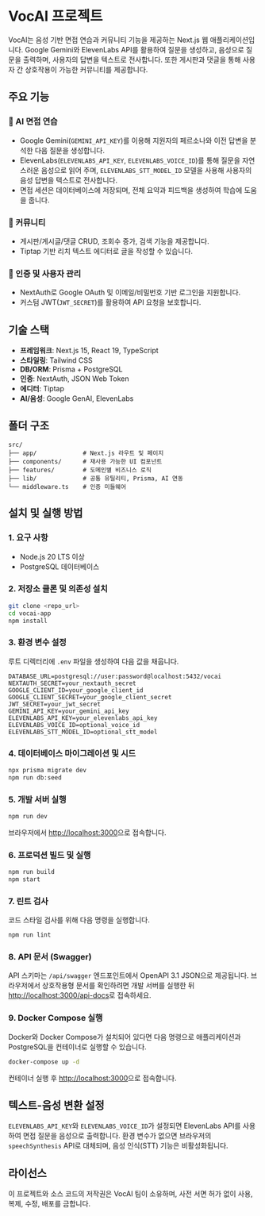 # VocAI 프로젝트

VocAI는 음성 기반 면접 연습과 커뮤니티 기능을 제공하는 Next.js 웹 애플리케이션입니다. Google Gemini와 ElevenLabs API를 활용하여 질문을 생성하고, 음성으로 질문을 출력하며, 사용자의 답변을 텍스트로 전사합니다. 또한 게시판과 댓글을 통해 사용자 간 상호작용이 가능한 커뮤니티를 제공합니다.

## 주요 기능

### 🧠 AI 면접 연습
- Google Gemini(`GEMINI_API_KEY`)를 이용해 지원자의 페르소나와 이전 답변을 분석한 다음 질문을 생성합니다.
- ElevenLabs(`ELEVENLABS_API_KEY`, `ELEVENLABS_VOICE_ID`)를 통해 질문을 자연스러운 음성으로 읽어 주며,
  `ELEVENLABS_STT_MODEL_ID` 모델을 사용해 사용자의 음성 답변을 텍스트로 전사합니다.
- 면접 세션은 데이터베이스에 저장되며, 전체 요약과 피드백을 생성하여 학습에 도움을 줍니다.

### 📝 커뮤니티
- 게시판/게시글/댓글 CRUD, 조회수 증가, 검색 기능을 제공합니다.
- Tiptap 기반 리치 텍스트 에디터로 글을 작성할 수 있습니다.

### 🔐 인증 및 사용자 관리
- NextAuth로 Google OAuth 및 이메일/비밀번호 기반 로그인을 지원합니다.
- 커스텀 JWT(`JWT_SECRET`)를 활용하여 API 요청을 보호합니다.

## 기술 스택

- **프레임워크**: Next.js 15, React 19, TypeScript
- **스타일링**: Tailwind CSS
- **DB/ORM**: Prisma + PostgreSQL
- **인증**: NextAuth, JSON Web Token
- **에디터**: Tiptap
- **AI/음성**: Google GenAI, ElevenLabs

## 폴더 구조

```
src/
├── app/             # Next.js 라우트 및 페이지
├── components/      # 재사용 가능한 UI 컴포넌트
├── features/        # 도메인별 비즈니스 로직
├── lib/             # 공통 유틸리티, Prisma, AI 연동
└── middleware.ts    # 인증 미들웨어
```

## 설치 및 실행 방법

### 1. 요구 사항
- Node.js 20 LTS 이상
- PostgreSQL 데이터베이스

### 2. 저장소 클론 및 의존성 설치
```bash
git clone <repo_url>
cd vocai-app
npm install
```

### 3. 환경 변수 설정
루트 디렉터리에 `.env` 파일을 생성하여 다음 값을 채웁니다.
```env
DATABASE_URL=postgresql://user:password@localhost:5432/vocai
NEXTAUTH_SECRET=your_nextauth_secret
GOOGLE_CLIENT_ID=your_google_client_id
GOOGLE_CLIENT_SECRET=your_google_client_secret
JWT_SECRET=your_jwt_secret
GEMINI_API_KEY=your_gemini_api_key
ELEVENLABS_API_KEY=your_elevenlabs_api_key
ELEVENLABS_VOICE_ID=optional_voice_id
ELEVENLABS_STT_MODEL_ID=optional_stt_model
```

### 4. 데이터베이스 마이그레이션 및 시드
```bash
npx prisma migrate dev
npm run db:seed
```

### 5. 개발 서버 실행
```bash
npm run dev
```
브라우저에서 <http://localhost:3000>으로 접속합니다.

### 6. 프로덕션 빌드 및 실행
```bash
npm run build
npm start
```

### 7. 린트 검사
코드 스타일 검사를 위해 다음 명령을 실행합니다.
```bash
npm run lint
```

### 8. API 문서 (Swagger)

API 스키마는 `/api/swagger` 엔드포인트에서 OpenAPI 3.1 JSON으로 제공됩니다. 브라우저에서 상호작용형 문서를 확인하려면 개발 서버를 실행한 뒤 <http://localhost:3000/api-docs>로 접속하세요.

### 9. Docker Compose 실행
Docker와 Docker Compose가 설치되어 있다면 다음 명령으로 애플리케이션과 PostgreSQL을 컨테이너로 실행할 수 있습니다.
```bash
docker-compose up -d
```
컨테이너 실행 후 <http://localhost:3000>으로 접속합니다.

## 텍스트-음성 변환 설정

`ELEVENLABS_API_KEY`와 `ELEVENLABS_VOICE_ID`가 설정되면 ElevenLabs API를 사용하여 면접 질문을 음성으로 출력합니다. 환경 변수가 없으면 브라우저의 `speechSynthesis` API로 대체되며, 음성 인식(STT) 기능은 비활성화됩니다.

## 라이선스

이 프로젝트와 소스 코드의 저작권은 VocAI 팀이 소유하며, 사전 서면 허가 없이 사용, 복제, 수정, 배포를 금합니다.
